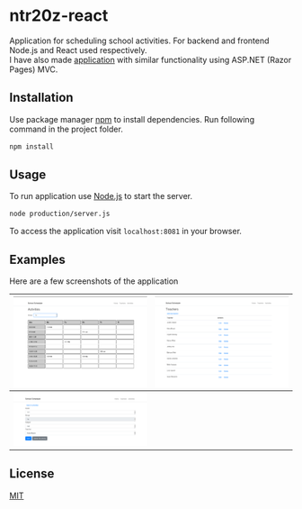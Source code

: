 # ntr20z-react

Application for scheduling school activities. For backend and frontend Node.js and React used respectively.  
I have also made [application](https://github.com/skalermo/ntr20z-mvc) with similar functionality using ASP.NET (Razor Pages) MVC.

## Installation
Use package manager [npm](https://www.npmjs.com/get-npm) to install dependencies.
Run following command in the project folder.

```bash
npm install 
```

## Usage
To run application use [Node.js](https://nodejs.org/en/) to start the server.

```bash
node production/server.js
```

To access the application visit `localhost:8081` in your browser.

## Examples
Here are a few screenshots of the application

|<img src="https://github.com/skalermo/ntr20z-react/blob/master/assets/activities_table.png" width="500">|<img src="https://github.com/skalermo/ntr20z-react/blob/master/assets/teachers_list.png" width="500">|
|---|---|
|<img src="https://github.com/skalermo/ntr20z-react/blob/master/assets/activity_edition.png" width="500">|

## License
[MIT](https://choosealicense.com/licenses/mit/)
